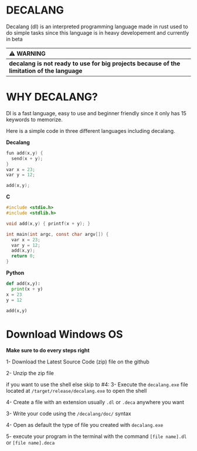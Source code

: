 # DECALANG

Decalang (dl) is an interpreted programming language made in rust used to do simple tasks since this language is in heavy developement and currently in beta 


|                                  :warning: WARNING                                  |
|:------------------------------------------------------------------------------------|
| **decalang is not ready to use for big projects because of the limitation of the language**   |


# WHY DECALANG?

Dl is a fast language, easy to use and beginner friendly since it only has 15 keywords to memorize.

Here is a simple code in three different languages including decalang.

**Decalang**

```c
fun add(x,y) { 
  send(x + y); 
}
var x = 23;
var y = 12;

add(x,y);
```

**C**

```c
#include <stdio.h>
#include <stdlib.h>

void add(x,y) { printf(x + y); }

int main(int argc, const char argv[]) {
  var x = 23;
  var y = 12;
  add(x,y);
  return 0;
}
```

**Python**

```python
def add(x,y): 
  print(x + y)
x = 23
y = 12

add(x,y)
```

# Download Windows OS

**Make sure to do every steps right**


1- Download the Latest Source Code (zip) file on the github

2- Unzip the zip file

if you want to use the shell else skip to #4: 3- Execute the `decalang.exe` file located at `/target/release/decalang.exe` to open the shell

4- Create a file with an extension usually `.dl` or `.deca` anywhere you want

3- Write your code using the `/decalang/doc/` syntax

4- Open as default the type of file you created with `decalang.exe`

5- execute your program in the terminal with the command `[file name].dl` or `[file name].deca`

